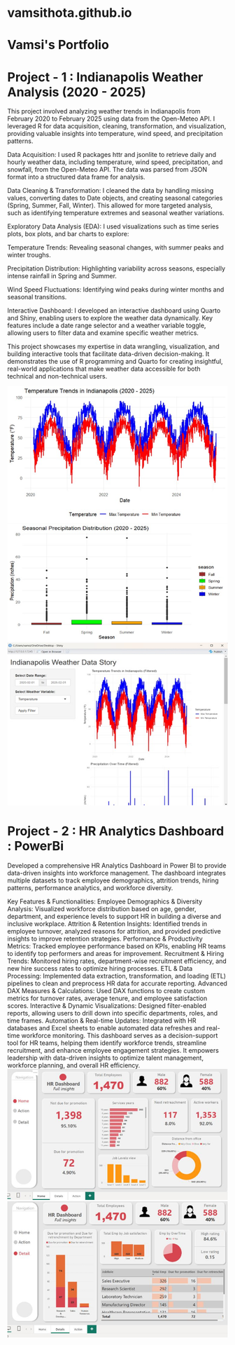 # vamsithota.github.io
# Vamsi's Portfolio
# Project - 1 : Indianapolis Weather Analysis (2020 - 2025)
This project involved analyzing weather trends in Indianapolis from February 2020 to February 2025 using data from the Open-Meteo API. I leveraged R for data acquisition, cleaning, transformation, and visualization, providing valuable insights into temperature, wind speed, and precipitation patterns.

Data Acquisition: I used R packages httr and jsonlite to retrieve daily and hourly weather data, including temperature, wind speed, precipitation, and snowfall, from the Open-Meteo API. The data was parsed from JSON format into a structured data frame for analysis.

Data Cleaning & Transformation: I cleaned the data by handling missing values, converting dates to Date objects, and creating seasonal categories (Spring, Summer, Fall, Winter). This allowed for more targeted analysis, such as identifying temperature extremes and seasonal weather variations.

Exploratory Data Analysis (EDA): I used visualizations such as time series plots, box plots, and bar charts to explore:

Temperature Trends: Revealing seasonal changes, with summer peaks and winter troughs.

Precipitation Distribution: Highlighting variability across seasons, especially intense rainfall in Spring and Summer.

Wind Speed Fluctuations: Identifying wind peaks during winter months and seasonal transitions.

Interactive Dashboard: I developed an interactive dashboard using Quarto and Shiny, enabling users to explore the weather data dynamically. Key features include a date range selector and a weather variable toggle, allowing users to filter data and examine specific weather metrics.

This project showcases my expertise in data wrangling, visualization, and building interactive tools that facilitate data-driven decision-making. It demonstrates the use of R programming and Quarto for creating insightful, real-world applications that make weather data accessible for both technical and non-technical users.

![Data analysis using R - Weather Data](Picture1.jpg) ![Data analysis using R - Weather Data](Picture2.jpg) ![Data analysis using R - Weather Data](Picture3.jpg)

# Project - 2 : HR Analytics Dashboard : PowerBi
Developed a comprehensive HR Analytics Dashboard in Power BI to provide data-driven insights into workforce management. The dashboard integrates multiple datasets to track employee demographics, attrition trends, hiring patterns, performance analytics, and workforce diversity.

Key Features & Functionalities:
Employee Demographics & Diversity Analysis: Visualized workforce distribution based on age, gender, department, and experience levels to support HR in building a diverse and inclusive workplace.
Attrition & Retention Insights: Identified trends in employee turnover, analyzed reasons for attrition, and provided predictive insights to improve retention strategies.
Performance & Productivity Metrics: Tracked employee performance based on KPIs, enabling HR teams to identify top performers and areas for improvement.
Recruitment & Hiring Trends: Monitored hiring rates, department-wise recruitment efficiency, and new hire success rates to optimize hiring processes.
ETL & Data Processing: Implemented data extraction, transformation, and loading (ETL) pipelines to clean and preprocess HR data for accurate reporting.
Advanced DAX Measures & Calculations: Used DAX functions to create custom metrics for turnover rates, average tenure, and employee satisfaction scores.
Interactive & Dynamic Visualizations: Designed filter-enabled reports, allowing users to drill down into specific departments, roles, and time frames.
Automation & Real-time Updates: Integrated with HR databases and Excel sheets to enable automated data refreshes and real-time workforce monitoring.
This dashboard serves as a decision-support tool for HR teams, helping them identify workforce trends, streamline recruitment, and enhance employee engagement strategies. It empowers leadership with data-driven insights to optimize talent management, workforce planning, and overall HR efficiency.
![Data analysis using PowerBI - HR](HR-Dashboard1.jpg) ![Data analysis using PowerBI - HR](HR-Dashboard2.jpg)
